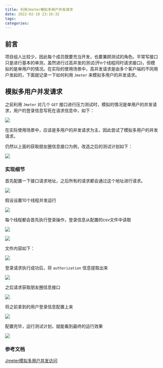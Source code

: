 ```yaml
---
title: 利用Jmeter模拟多用户并发请求
date: 2022-02-10 23:16:32
tags:
categories:
---
```

## 前言
项目组人比较少，因此每个成员既要充当开发，也要兼顾测试的角色。平常写接口只是进行基本的单测，虽然进行过高并发的测试(开n个线程同时请求接口)，但模拟的是单用户的情况。在实际的使用场景中，高并发请求是由多个客户端的不同用户发起的，下面就记录一下如何利用 `Jmeter` 来模拟多用户的并发请求。

<!--more-->

## 模拟多用户并发请求

之前利用 `Jmeter` 对几个 `GET` 接口进行压力测试时，模拟的情况是单用户的并发请求，用户的登录信息写死在请求信息中，如下：

![](https://cdn.jsdelivr.net/gh/JokerByrant/Images@main/blog/1645802371093f88eedc59ba0cbbc38a7f94d02fd3f70.png)

在实际使用场景中，应该是多用户的并发请求为主，因此尝试了模拟多用户的并发请求。

仍然以上面的获取朋友圈信息接口为例，改造之后的测试计划如下：

![](https://cdn.jsdelivr.net/gh/JokerByrant/Images@main/blog/1645802380092243a22da37af1e038f063dcff144c878.png)

### 实现细节

首先配置一下接口请求地址，之后所有的请求都会通过这个地址进行请求。

![](https://cdn.jsdelivr.net/gh/JokerByrant/Images@main/blog/16458023900953a7c80a36e66c636bdc46d600b1ab163.png)

假设设置10个线程并发运行

![](https://cdn.jsdelivr.net/gh/JokerByrant/Images@main/blog/164580239709881e5bd1380116bd9b4a4b340e8e9bf90.png)

每个线程都会首先执行登录操作，登录信息从配置的csv文件中读取

![](https://cdn.jsdelivr.net/gh/JokerByrant/Images@main/blog/1645802413101b169234bd5148ffd445abd876bc30c29.png)

![](https://cdn.jsdelivr.net/gh/JokerByrant/Images@main/blog/1645802423092cefbb3e02d339ec48ee097e7a5eb4389.png)

文件内容如下：

![](https://cdn.jsdelivr.net/gh/JokerByrant/Images@main/blog/1645802437098be4d8d6cfd3af409b618eddaaaa41b6f.png)

登录请求执行成功后，将 `authorization` 信息提取出来

![](https://cdn.jsdelivr.net/gh/JokerByrant/Images@main/blog/164580244609299ad6ceac1d99540358a9c05fc8f0493.png)

之后请求获取朋友圈信息接口

![](https://cdn.jsdelivr.net/gh/JokerByrant/Images@main/blog/1645802453095fb42f141b44943556f32d0acdd66ab34.png)

将之前拿到的用户登录信息配置上来

![](https://cdn.jsdelivr.net/gh/JokerByrant/Images@main/blog/1645802476091a7f153096ec8776754b657c26bda3952.png)

配置完毕，运行测试计划，就能看到最终的运行效果

![](https://cdn.jsdelivr.net/gh/JokerByrant/Images@main/blog/16458024840924372d498ec3a521c15d5eabbfb6ae00f.png)

### 参考文档

[Jmeter模拟多用户并发访问](https://blog.csdn.net/biubiu2it/article/details/104009201)

